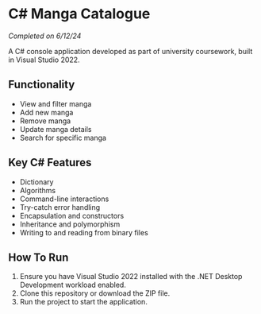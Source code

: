 # C# Manga Catalogue
*Completed on 6/12/24*

A C# console application developed as part of university coursework, built in Visual Studio 2022.

## Functionality
- View and filter manga
- Add new manga
- Remove manga
- Update manga details
- Search for specific manga

## Key C# Features
- Dictionary
- Algorithms
- Command-line interactions
- Try-catch error handling
- Encapsulation and constructors
- Inheritance and polymorphism
- Writing to and reading from binary files

## How To Run
1. Ensure you have Visual Studio 2022 installed with the .NET Desktop Development workload enabled.
2. Clone this repository or download the ZIP file.
3. Run the project to start the application.
